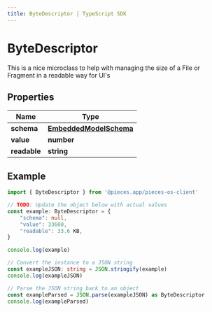 ```yaml
---
title: ByteDescriptor | TypeScript SDK
---
```



# ByteDescriptor

This is a nice microclass to help with managing the size of a File or Fragment in a readable way for UI\'s

## Properties

Name | Type
------------ | -------------
**schema** | [**EmbeddedModelSchema**](EmbeddedModelSchema)
**value** | **number**
**readable** | **string**

## Example

```typescript
import { ByteDescriptor } from '@pieces.app/pieces-os-client'

// TODO: Update the object below with actual values
const example: ByteDescriptor = {
    "schema": null,
    "value": 33600,
    "readable": 33.6 KB,
}

console.log(example)

// Convert the instance to a JSON string
const exampleJSON: string = JSON.stringify(example)
console.log(exampleJSON)

// Parse the JSON string back to an object
const exampleParsed = JSON.parse(exampleJSON) as ByteDescriptor
console.log(exampleParsed)
```


